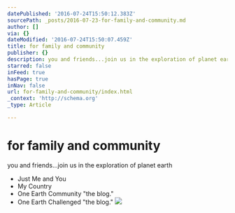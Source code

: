 ```yaml
---
datePublished: '2016-07-24T15:50:12.383Z'
sourcePath: _posts/2016-07-23-for-family-and-community.md
author: []
via: {}
dateModified: '2016-07-24T15:50:07.459Z'
title: for family and community
publisher: {}
description: you and friends...join us in the exploration of planet earth
starred: false
inFeed: true
hasPage: true
inNav: false
url: for-family-and-community/index.html
_context: 'http://schema.org'
_type: Article

---
```

# for family and community

you and friends...join us in the exploration of planet earth

* Just Me and You
* My Country
* One Earth Community "the blog."
* One Earth Challenged "the blog."
![](https://the-grid-user-content.s3-us-west-2.amazonaws.com/4f21cf3e-01e7-44fb-8262-6e04df6351f5.png)